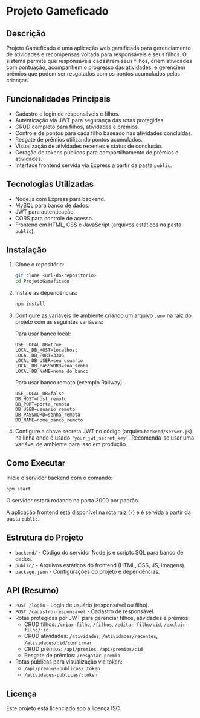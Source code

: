 # Projeto Gameficado

## Descrição

Projeto Gameficado é uma aplicação web gamificada para gerenciamento de atividades e recompensas voltada para responsáveis e seus filhos. O sistema permite que responsáveis cadastrem seus filhos, criem atividades com pontuação, acompanhem o progresso das atividades, e gerenciem prêmios que podem ser resgatados com os pontos acumulados pelas crianças.

## Funcionalidades Principais

- Cadastro e login de responsáveis e filhos.
- Autenticação via JWT para segurança das rotas protegidas.
- CRUD completo para filhos, atividades e prêmios.
- Controle de pontos para cada filho baseado nas atividades concluídas.
- Resgate de prêmios utilizando pontos acumulados.
- Visualização de atividades recentes e status de conclusão.
- Geração de tokens públicos para compartilhamento de prêmios e atividades.
- Interface frontend servida via Express a partir da pasta `public`.

## Tecnologias Utilizadas

- Node.js com Express para backend.
- MySQL para banco de dados.
- JWT para autenticação.
- CORS para controle de acesso.
- Frontend em HTML, CSS e JavaScript (arquivos estáticos na pasta `public`).

## Instalação

1. Clone o repositório:
   ```bash
   git clone <url-do-repositorio>
   cd ProjetoGameficado
   ```

2. Instale as dependências:
   ```bash
   npm install
   ```

3. Configure as variáveis de ambiente criando um arquivo `.env` na raiz do projeto com as seguintes variáveis:

   Para usar banco local:
   ```
   USE_LOCAL_DB=true
   LOCAL_DB_HOST=localhost
   LOCAL_DB_PORT=3306
   LOCAL_DB_USER=seu_usuario
   LOCAL_DB_PASSWORD=sua_senha
   LOCAL_DB_NAME=nome_do_banco
   ```

   Para usar banco remoto (exemplo Railway):
   ```
   USE_LOCAL_DB=false
   DB_HOST=host_remoto
   DB_PORT=porta_remota
   DB_USER=usuario_remoto
   DB_PASSWORD=senha_remota
   DB_NAME=nome_banco_remoto
   ```

4. Configure a chave secreta JWT no código (arquivo `backend/server.js`) na linha onde é usado `'your_jwt_secret_key'`. Recomenda-se usar uma variável de ambiente para isso em produção.

## Como Executar

Inicie o servidor backend com o comando:

```bash
npm start
```

O servidor estará rodando na porta 3000 por padrão.

A aplicação frontend está disponível na rota raiz (`/`) e é servida a partir da pasta `public`.

## Estrutura do Projeto

- `backend/` - Código do servidor Node.js e scripts SQL para banco de dados.
- `public/` - Arquivos estáticos do frontend (HTML, CSS, JS, imagens).
- `package.json` - Configurações do projeto e dependências.

## API (Resumo)

- `POST /login` - Login de usuário (responsável ou filho).
- `POST /cadastro-responsavel` - Cadastro de responsável.
- Rotas protegidas por JWT para gerenciar filhos, atividades e prêmios:
  - CRUD filhos: `/criar-filho`, `/filhos`, `/editar-filho/:id`, `/excluir-filho/:id`
  - CRUD atividades: `/atividades`, `/atividades/recentes`, `/atividades/:id/confirmar`
  - CRUD prêmios: `/api/premios`, `/api/premios/:id`
  - Resgate de prêmios: `/resgatar-premio`
- Rotas públicas para visualização via token:
  - `/api/premios-publicos/:token`
  - `/atividades-publicas/:token`

## Licença

Este projeto está licenciado sob a licença ISC.
